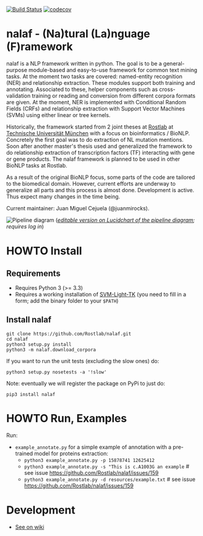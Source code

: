 [![Build Status](https://travis-ci.org/Rostlab/nalaf.svg?branch=develop)](https://travis-ci.org/Rostlab/nalaf)
[![codecov](https://codecov.io/gh/Rostlab/nalaf/branch/develop/graph/badge.svg)](https://codecov.io/gh/Rostlab/nalaf)

# nalaf - (Na)tural (La)nguage (F)ramework

nalaf is a NLP framework written in python. The goal is to be a general-purpose module-based and easy-to-use framework for common text mining tasks. At the moment two tasks are covered: named-entity recognition (NER) and relationship extraction. These modules support both training and annotating. Associated to these, helper components such as cross-validation training or reading and conversion from different corpora formats are given. At the moment, NER is implemented with Conditional Random Fields (CRFs) and relationship extraction with Support Vector Machines (SVMs) using either linear or tree kernels.

Historically, the framework started from 2 joint theses at [Rostlab](https://rostlab.org) at [Technische Universität München](http://www.tum.de/en/homepage/) with a focus on bioinformatics / BioNLP. Concretely the first goal was to do extraction of NL mutation mentions. Soon after another master's thesis used and generalized the framework to do relationship extraction of transcription factors (TF) interacting with gene or gene products. The nalaf framework is planned to be used in other BioNLP tasks at Rostlab.

As a result of the original BioNLP focus, some parts of the code are tailored to the biomedical domain. However, current efforts are underway to generalize all parts and this process is almost done. Development is active. Thus expect many changes in the time being.

Current maintainer: Juan Miguel Cejuela (@juanmirocks).

![Pipeline diagram](https://www.lucidchart.com/publicSegments/view/558052b8-fcf0-4e3b-a6b4-05990a008f2c/image.png)
(_[editable version on Lucidchart of the pipeline diagram](https://www.lucidchart.com/invitations/accept/9236d544-8b56-46c4-9f99-62fdf18e838a); requires log in_)

# HOWTO Install

## Requirements

* Requires Python 3 (>= 3.3)
* Requires a working installation of [SVM-Light-TK](http://disi.unitn.it/moschitti/TK1.2-software/download.html) (you need to fill in a form; add the binary folder to your `$PATH`)

## Install nalaf

```shell
git clone https://github.com/Rostlab/nalaf.git
cd nalaf
python3 setup.py install
python3 -m nalaf.download_corpora
```

If you want to run the unit tests (excluding the slow ones) do:

```shell
python3 setup.py nosetests -a '!slow'
```

Note: eventually we will register the package on PyPi to just do:

```
pip3 install nalaf
```

# HOWTO Run, Examples

Run:

* `example_annotate.py` for a simple example of annotation with a pre-trained model for proteins extraction:
  * `python3 example_annotate.py -p 15878741 12625412`
  * `python3 example_annotate.py -s "This is c.A1003G an example` # see issue https://github.com/Rostlab/nalaf/issues/159
  * `python3 example_annotate.py -d resources/example.txt` # see issue https://github.com/Rostlab/nalaf/issues/159


# Development

* [See on wiki](https://github.com/Rostlab/nalaf/wiki/Developer-Info)
